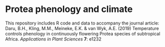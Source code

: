# Protea phenology and climate

This repository includes R code and data to accompany the journal article: Daru, B.H., Kling, M.M., Meineke, E.K. & van Wyk, A.E. (2019) Temperature controls phenology in continuously flowering Protea species of subtropical Africa. _Applications in Plant Sciences_ __7__: e1232

